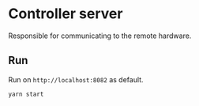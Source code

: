# Controller server

Responsible for communicating to the remote hardware.

## Run

Run on `http://localhost:8082` as default.

```
yarn start
```
